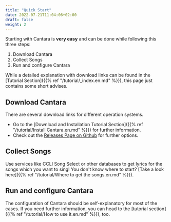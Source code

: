 ```yaml
---
title: "Quick Start"
date: 2022-07-21T11:04:06+02:00
draft: false
weight: 2
---
```


Starting with Cantara is **very easy** and can be done while following this three steps:

 1. Download Cantara
 2. Collect Songs
 3. Run and configure Cantara

While a detailed explanation with download links can be found in the [Tutorial Section]({{% ref "/tutorial/_index.en.md" %}}), this page just contains some short advises.

## Download Cantara

There are several download links for different operation systems.

* Go to the [Download and Installation Tutorial Section]({{% ref "/tutorial/Install Cantara.en.md" %}}) for further information.
* Check out the [Releases Page on Github](https://github.com/reckel-jm/cantara/releases) for further options.

## Collect Songs

Use services like CCLI Song Select or other databases to get lyrics for the songs which you want to sing!
You don't know where to start? [Take a look here]({{% ref "/tutorial/Where to get the songs.en.md" %}}).

## Run and configure Cantara

The configuration of Cantara should be self-explanatory for most of the cases. If you need further information, you can head to the [tutorial section]({{% ref "/tutorial/How to use it.en.md" %}}), too.

